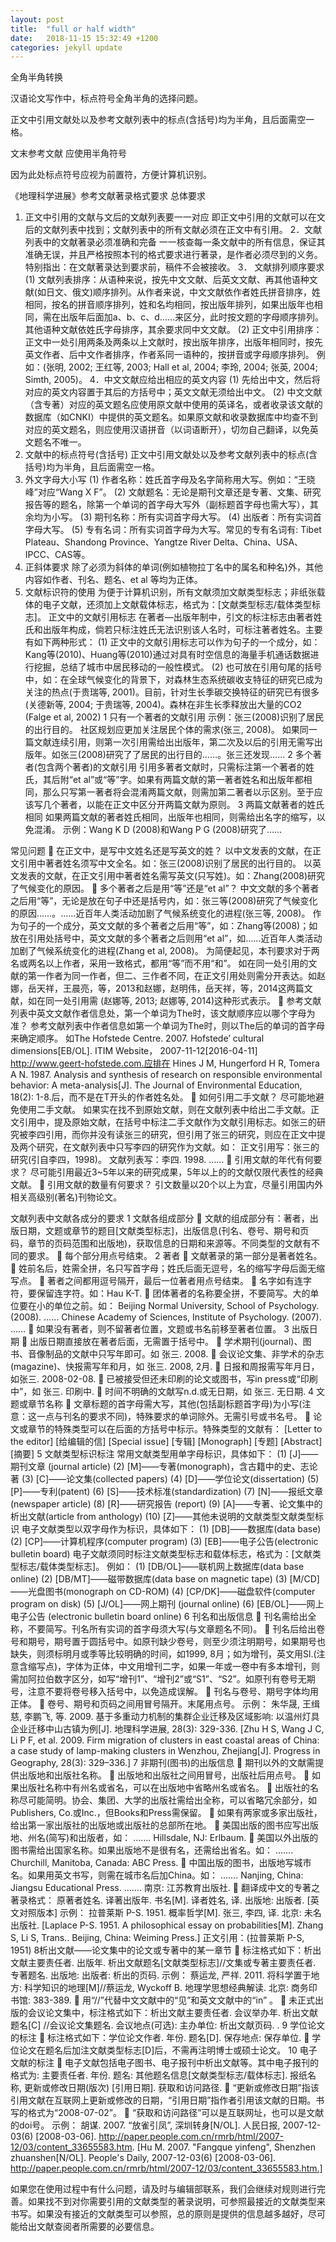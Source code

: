 ```yaml
---
layout: post
title:  "full or half width"
date:   2018-11-15 15:32:49 +1200
categories: jekyll update
---
```

全角半角转换

汉语论文写作中，标点符号全角半角的选择问题。



正文中引用文献处以及参考文献列表中的标点(含括号)均为半角，且后面需空一格。


文末参考文献
应使用半角符号

因为此处标点符号应视为前置符，方便计算机识别。

《地理科学进展》参考文献著录格式要求
总体要求

1.	正文中引用的文献与文后的文献列表要一一对应
即正文中引用的文献可以在文后的文献列表中找到；文献列表中的所有文献必须在正文中有引用。
2．文献列表中的文献著录必须准确和完备
一一核查每一条文献中的所有信息，保证其准确无误，并且严格按照本刊的格式要求进行著录，是作者必须尽到的义务。特别指出：在文献著录达到要求前，稿件不会被接收。
3．	文献排列顺序要求
(1) 文献列表排序：从语种来说，按先中文文献、后英文文献、再其他语种文献(如日文、俄文)顺序排列。从作者来说，中文文献依作者姓氏拼音排序，姓相同，按名的拼音顺序排列，姓和名均相同，按出版年排列，如果出版年也相同，需在出版年后面加a、b、c、d……来区分，此时按文题的字母顺序排列。其他语种文献依姓氏字母排序，其余要求同中文文献。
(2) 正文中引用排序：正文中一处引用两条及两条以上文献时，按出版年排序，出版年相同时，按先英文作者、后中文作者排序，作者系同一语种的，按拼音或字母顺序排列。
例如：(张明, 2002; 王红等, 2003; Hall et al, 2004; 李玲, 2004; 张英, 2004; Simth, 2005)。
4．中文文献应给出相应的英文内容
(1) 先给出中文，然后将对应的英文内容置于其后的方括号中；英文文献无须给出中文。
(2) 中文文献（含专著）对应的英文题名应使用原文献中使用的英译名，或者收录该文献的数据库（如CNKI）中提供的英文题名。如果原文献和收录数据库中均查不到对应的英文题名，则应使用汉语拼音（以词语断开），切勿自己翻译，以免英文题名不唯一。
5. 文献中的标点符号(含括号)
正文中引用文献处以及参考文献列表中的标点(含括号)均为半角，且后面需空一格。
6. 外文字母大小写
(1) 作者名称：姓氏首字母及名字简称用大写。例如：“王晓峰”对应“Wang X F”。
(2) 文献题名：无论是期刊文章还是专著、文集、研究报告等的题名，除第一个单词的首字母大写外（副标题首字母也需大写），其余均为小写。
(3) 期刊名称：所有实词首字母大写。
(4) 出版者：所有实词首字母大写。
(5) 专有名词：所有实词首字母为大写。常见的专有名词有: Tibet Plateau、Shandong Province、Yangtze River Delta、China、USA、IPCC、CAS等。
7. 正斜体要求
除了必须为斜体的单词(例如植物拉丁名中的属名和种名)外，其他内容如作者、刊名、题名、et al 等均为正体。
8. 文献标识符的使用
    为便于计算机识别，所有文献须加文献类型标志；非纸张载体的电子文献，还须加上文献载体标志，格式为：[文献类型标志/载体类型标志]。
正文中的文献引用标志
在著者—出版年制中，引文的标注标志由著者姓氏和出版年构成，倘若只标注姓氏无法识别该人名时，可标注著者姓名。主要有如下两种形式：
(1) 正文中的文献引用标志可以作为句子的一个成分，如：Kang等(2010)、Huang等(2010)通过对具有时空信息的海量手机通话数据进行挖掘，总结了城市中居民移动的一般性模式。
(2) 也可放在引用句尾的括号中，如：在全球气候变化的背景下，对森林生态系统碳收支特征的研究已成为关注的热点(于贵瑞等, 2001)。目前，针对生长季碳交换特征的研究已有很多(关德新等, 2004; 于贵瑞等, 2004)。森林在非生长季释放出大量的CO2 (Falge et al, 2002)
1 只有一个著者的文献引用
示例：张三(2008)识别了居民的出行目的。
社区规划应更加关注居民个体的需求(张三, 2008)。
如果同一篇文献连续引用，则第一次引用需给出出版年，第二次及以后的引用无需写出版年。如张三(2008)研究了了居民的出行目的……。张三还发现……
2 多个著者(包含两个著者)的文献引用
引用多著者文献时，只需标注第一个著者的姓氏，其后附“et al”或“等”字。如果有两篇文献的第一著者姓名和出版年都相同，那么只写第一著者将会混淆两篇文献，则需加第二著者以示区别。至于应该写几个著者，以能在正文中区分开两篇文献为原则。
3 两篇文献著者的姓氏相同
如果两篇文献的著者姓氏相同，出版年也相同，则需给出名字的缩写，以免混淆。
示例：Wang K D (2008)和Wang P G (2008)研究了……

常见问题
	在正文中，是写中文姓名还是写英文的姓？
以中文发表的文献，在正文引用中著者姓名须写中文全名。如：张三(2008)识别了居民的出行目的。
以英文发表的文献，在正文引用中著者姓名需写英文(只写姓)。如：Zhang(2008)研究了气候变化的原因。
	多个著者之后是用“等”还是“et al”？
中文文献的多个著者之后用“等”，无论是放在句子中还是括号内，如：张三等(2008)研究了气候变化的原因……。……近百年人类活动加剧了气候系统变化的进程(张三等,  2008)。
作为句子的一个成分，英文文献的多个著者之后用“等”，如：Zhang等(2008)；如放在引用处括号中，英文文献的多个著者之后则用“et al”，如……近百年人类活动加剧了气候系统变化的进程(Zhang et al, 2008)。
为简便起见，本刊要求对于两名或两名以上作者，采用一致格式，都用“等”而不用“和”。
如在同一处引用的文献的第一作者为同一作者，但二、三作者不同，在正文引用处则需分开表达。如赵娜，岳天祥，王晨亮，等，2013和赵娜，赵明伟，岳天祥，等，2014这两篇文献，如在同一处引用需 (赵娜等, 2013; 赵娜等, 2014)这种形式表示。
	参考文献列表中英文文献作者信息处，第一个单词为The时，该文献顺序应以哪个字母为准？
   参考文献列表中作者信息如第一个单词为The时，则以The后的单词的首字母来确定顺序。
如The Hofstede Centre. 2007. Hofstede’ cultural dimensions[EB/OL]. ITIM Website， 2007-11-12[2016-04-11] http://www.geert-hofstede.com.应排在
Hines J M, Hungerford H R, Tomera A N. 1987. Analysis and synthesis of research on responsible environmental behavior: A meta-analysis[J]. The Journal of Environmental Education, 18(2): 1-8.后，而不是在T开头的作者姓名处。
	如何引用二手文献？
尽可能地避免使用二手文献。
如果实在找不到原始文献，则在文献列表中给出二手文献。正文引用中，提及原始文献，在括号中标注二手文献作为文献引用标志。如张三的研究被李四引用，而你并没有读张三的研究，但引用了张三的研究，则应在正文中提及两个研究，在文献列表中只写李四的研究作为文献。如：
正文引用写：张三的研究(引自李四，1998)。
文献列表写：李四. 1998. ……
	引用文献的年代有何要求？
尽可能引用最近3~5年以来的研究成果，5年以上的的文献仅限代表性的经典文献。
	引用文献的数量有何要求？
引文数量以20个以上为宜，尽量引用国内外相关高级别(著名)刊物论文。

文献列表中文献各成分的要求
1 文献各组成部分
	文献的组成部分有：著者，出版日期，文题或章节的题目[文献类型标志]，出版信息(刊名、卷号、期号和页码，章节的页码范围和出版地)，获取信息的日期和来源等。不同类型的文献有不同的要求。
	每个部分用点号结束。
2 著者
	文献著录的第一部分是著者姓名。
	姓前名后，姓需全拼，名只写首字母；姓氏后面无逗号，名的缩写字母后面无缩写点。
	著者之间都用逗号隔开，最后一位著者用点号结束。
	名字如有连字符，要保留连字符。如：Hau K-T.
	团体著者的名称要全拼，不要简写。大的单位要在小的单位之前。如：
Beijing Normal University, School of Psychology. (2008). ……
Chinese Academy of Sciences, Institute of Psychology. (2007). ……
	如果没有著者，则不留著者位置，文题或书名前移至著者位置。
3 出版日期
	出版日期直接放在著者后面，无需置于括号中。
	学术期刊(journal)、图书、音像制品的文献中只写年即可。如 张三. 2008.
	会议论文集、非学术的杂志(magazine)、快报需写年和月，如 张三. 2008, 2月.
	日报和周报需写年月日，如张三. 2008-02-08.
	已被接受但还未印刷的论文或图书，写in press或“印刷中”，如 张三. 印刷中.
	时间不明确的文献写n.d.或无日期，如 张三. 无日期.
4 文题或章节名称
	文章标题的首字母需大写，其他(包括副标题首字母)为小写(注意：这一点与刊名的要求不同)，特殊要求的单词除外。无需引号或书名号。
	论文或章节的特殊类型可以在后面的方括号中标示。特殊类型的文献有：
[Letter to the editor]    [给编辑的信]
[Special issue]         [专辑]
[Monograph]          [专题]
[Abstract]             [摘要]
5 文献类型标识标注
常用文献类型用单字母标识，具体如下：
(1)  [J]——期刊文章 (journal article)
(2)  [M]——专著(monograph)，含古籍中的史、志论著
(3)  [C]——论文集(collected papers)
(4)  [D]——学位论文(dissertation)
(5)  [P]——专利(patent)
(6)  [S]——技术标准(standardization)
(7)  [N]——报纸文章(newspaper article)
(8)  [R]——研究报告 (report)
(9)  [A]——专著、论文集中的析出文献(article from anthology)
(10) [Z]——其他未说明的文献类型文献类型标识
电子文献类型以双字母作为标识，具体如下：
(1)  [DB]——数据库(data base)
(2)  [CP]——计算机程序(computer program)
(3)  [EB]——电子公告(electronic bulletin board)
电子文献须同时标注文献类型标志和载体标志，格式为：[文献类型标志/载体类型标志]。
例如：
(1)  [DB/OL]——联机网上数据库(data base online)
(2)  [DB/MT]——磁带数据库(data base on magnetic tape)
(3)  [M/CD]——光盘图书(monograph on CD-ROM)
(4)  [CP/DK]——磁盘软件(computer program on disk)
(5)  [J/OL]——网上期刊 (journal online)
(6)  [EB/OL]——网上电子公告 (electronic bulletin board online)
6 刊名和出版信息
	刊名需给出全称，不要简写。刊名所有实词的首字母须大写(与文章题名不同)。
	刊名后给出卷号和期号，期号置于圆括号中。如原刊缺少卷号，则至少须注明期号，如果期号也缺失，则须标明月或季等比较明确的时间，如1999, 8月；如为增刊，英文用Sl.(注意含缩写点)，字体为正体，中文用增刊二字，如果一年或一卷中有多本增刊，则需加阿拉伯数字区分，如写“增刊1”、“增刊2”或“S1”、“S2”。如原刊有卷号无期号，注意不要将卷号移入括号中，以免造成误解。
	刊名与卷号、期号字体均用正体。
	卷号、期号和页码之间用冒号隔开。末尾用点号。
示例：
朱华晟, 王缉慈, 李鹏飞, 等. 2009. 基于多重动力机制的集群企业迁移及区域影响: 以温州灯具企业迁移中山古镇为例[J]. 地理科学进展, 28(3): 329-336. [Zhu H S, Wang J C, Li P F, et al. 2009. Firm migration of clusters in east coastal areas of China: a case study of lamp-making clusters in Wenzhou, Zhejiang[J]. Progress in Geography, 28(3): 329–336.]
7 非期刊(图书)的出版信息
	期刊以外的文献需提供出版地和出版社名称。
	出版地和出版社之间用冒号，出版社后用点号。
	如果出版社名称中有州名或省名，可以在出版地中省略州名或省名。
	出版社的名称尽可能简明。协会、集团、大学的出版社需给出全称，可以省略冗余部分，如Publishers, Co.或Inc.，但Books和Press需保留。
	如果有两家或多家出版社，给出第一家出版社的出版地或出版社的总部所在地。
	美国出版的图书应写出版地、州名(简写)和出版者，如：
……. Hillsdale, NJ: Erlbaum.
	美国以外出版的图书需给出国家名称。如果出版地不是很有名，还需给出省名。如：
……. Churchill, Manitoba, Canada: ABC Press.
	中国出版的图书，出版地写城市名。如果用英文书写，则需在城市名后加China。如：
……. Nanjing, China: Jiangsu Educational Press.
……. 南京: 江苏教育出版社.
	翻译成中文的专著之著录格式：
原著者姓名. 译著出版年. 书名[M]. 译者姓名, 译. 出版地: 出版者. [英文对照版本]
示例：
拉普莱斯 P-S. 1951. 概率哲学[M]. 张三, 李四, 译. 北京: 未名出版社. [Laplace P-S. 1951. A philosophical essay on probabilities[M]. Zhang S, Li S, Trans.. Beijing, China: Weiming Press.]
正文引用：(拉普莱斯 P-S, 1951)
8析出文献——论文集中的论文或专著中的某一章节
	标注格式如下：析出文献主要责任者. 出版年. 析出文献题名[文献类型标志]//文集或专著主要责任者. 专著题名. 出版地: 出版者: 析出的页码.
示例：
蔡运龙, 严祥. 2011. 将科学置于地方: 科学知识的地理[M]//蔡运龙, Wyckoff B. 地理学思想经典解读. 北京: 商务印书馆: 383-389.
	用“//”代替中文文献中的“见”和英文文献中的“in” 。
	未正式出版的会议论文集中，标注格式如下：析出文献主要责任者. 会议举办年. 析出文献题名[C] //会议论文集题名. 会议地点(可选): 主办单位: 析出文献页码. .
9 学位论文的标注
	标注格式如下：学位论文作者. 年份. 题名[D]. 保存地点: 保存单位.
	学位论文在题名后加注文献类型标志[D]后，不需再注明博士或硕士论文。
10 电子文献的标注
	电子文献包括电子图书、电子报刊中析出文献等。其中电子报刊的格式为: 主要责任者. 年份. 题名: 其他题名信息[文献类型标志/载体标志]. 报纸名称, 更新或修改日期(版次) [引用日期]. 获取和访问路径.
	“更新或修改日期”指该引用文献在互联网上更新或修改的日期，“引用日期”指作者引用该文献的日期。书写的格式为“2008-07-02”。
	“获取和访问路径”可以是互联网址，也可以是文献的doi号。
示例：
    胡谋. 2007. “放雀引凤”, 深圳转身[N/OL]. 人民日报, 2007-12-03(6) [2008-03-06]. http://paper.people.com.cn/rmrb/html/2007-12/03/content_33655583.htm. [Hu M. 2007. "Fangque yinfeng", Shenzhen zhuanshen[N/OL]. People's Daily, 2007-12-03(6) [2008-03-06]. http://paper.people.com.cn/rmrb/html/2007-12/03/content_33655583.htm.]

如果您在使用过程中有什么问题，请及时与编辑部联系，我们会继续对规则进行完善。如果找不到对你需要引用的文献类型的著录说明，可参照最接近的文献类型来书写。如果没有接近的文献类型可以参照，总的原则是提供的信息越多越好，尽可能给出文献查阅者所需要的必要信息。
